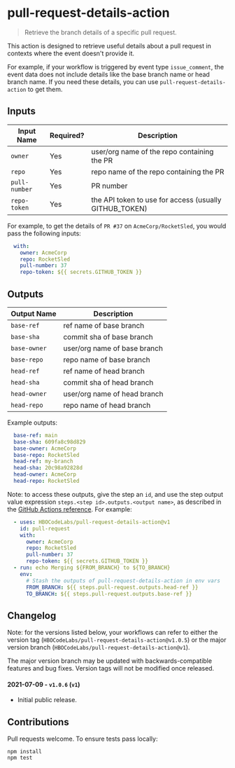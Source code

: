 # pull-request-details-action

> Retrieve the branch details of a specific pull request.

This action is designed to retrieve useful details about a pull request in contexts where the event doesn't provide it.

For example, if your workflow is triggered by event type `issue_comment`, the event data does not include details like the base branch name or head branch name. If you need these details, you can use `pull-request-details-action` to get them.

## Inputs

Input Name    | Required? | Description
----------    | --------- | -----------
`owner`       | Yes       | user/org name of the repo containing the PR
`repo`        | Yes       | repo name of the repo containing the PR
`pull-number` | Yes       | PR number
`repo-token`  | Yes       | the API token to use for access (usually GITHUB_TOKEN)

For example, to get the details of `PR #37` on `AcmeCorp/RocketSled`, you would pass the following inputs:

```yaml
  with:
    owner: AcmeCorp
    repo: RocketSled
    pull-number: 37
    repo-token: ${{ secrets.GITHUB_TOKEN }}
```

## Outputs

Output Name  | Description
-----------  | -----------
`base-ref`   | ref name of base branch
`base-sha`   | commit sha of base branch
`base-owner` | user/org name of base branch
`base-repo`  | repo name of base branch
`head-ref`   | ref name of head branch
`head-sha`   | commit sha of head branch
`head-owner` | user/org name of head branch
`head-repo`  | repo name of head branch

Example outputs:

```yaml
  base-ref: main
  base-sha: 609fa8c98d829
  base-owner: AcmeCorp
  base-repo: RocketSled
  head-ref: my-branch
  head-sha: 20c98a92828d
  head-owner: AcmeCorp
  head-repo: RocketSled
```

Note: to access these outputs, give the step an `id`, and use the step output value expression `steps.<step id>.outputs.<output name>`, as described in the [GitHub Actions reference][gh action docs]. For example:

```yaml
  - uses: HBOCodeLabs/pull-request-details-action@v1
    id: pull-request
    with:
      owner: AcmeCorp
      repo: RocketSled
      pull-number: 37
      repo-token: ${{ secrets.GITHUB_TOKEN }}
  - run: echo Merging ${FROM_BRANCH} to ${TO_BRANCH}
    env:
      # Stash the outputs of pull-request-details-action in env vars
      FROM_BRANCH: ${{ steps.pull-request.outputs.head-ref }}
      TO_BRANCH: ${{ steps.pull-request.outputs.base-ref }}
```

## Changelog

Note: for the versions listed below, your workflows can refer to either the version tag (`HBOCodeLabs/pull-request-details-action@v1.0.5`) or the major version branch (`HBOCodeLabs/pull-request-details-action@v1`).

The major version branch may be updated with backwards-compatible features and bug fixes. Version tags will not be modified once released.

#### 2021-07-09 - `v1.0.6` (`v1`)

 - Initial public release.

## Contributions

Pull requests welcome. To ensure tests pass locally:

```console
npm install
npm test
```

[gh action docs]: https://docs.github.com/en/actions/reference/context-and-expression-syntax-for-github-actions

